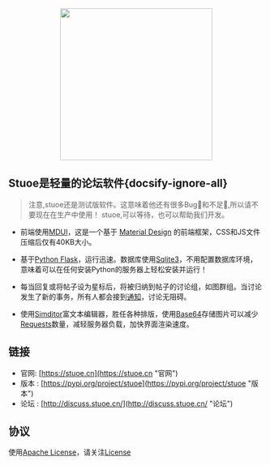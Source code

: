 <div style="text-align:center;">
<img src="https://cdn.jsdelivr.net/gh/snbck/stuoe.github.io@master/static/Stuoe.png" style="width:300px;height:300px;"/>
</div>


## Stuoe是轻量的论坛软件{docsify-ignore-all}


> 注意,stuoe还是测试版软件。这意味着他还有很多Bug🤢和不足👀,所以请不要现在在生产中使用！
> stuoe,可以等待，也可以帮助我们开发。

* 前端使用[MDUI](https://mdui.org/ "MDUI [官方网站]")，这是一个基于 [Material Design](https://material.io/design/ "Material Design [官方网站]") 的前端框架，CSS和JS文件压缩后仅有40KB大小。

* 基于[Python Flask](https://github.com/pallets/flask "Flask [GiuHub]")，运行迅速。数据库使用[Sqlite3](https://www.sqlite.org/index.html "Sqlite [官方网站]")，不用配置数据库环境，意味着可以在任何安装Python的服务器上轻松安装并运行！

* 每当回复或将帖子设为星标后，将被归纳到帖子的讨论组，如图群组。当讨论发生了新的事务，所有人都会接到[通知](https://baike.baidu.com/item/%E9%80%9A%E7%9F%A5/5957034 "通知 [百度百科]")，讨论无阻碍。

* 使用[Simditor](https://simditor.tower.im/ "Simditor [官方网站]")富文本编辑器，胜任各种排版，使用[Base64](https://www.base64decode.org/ "Base64 在线解码")存储图片可以减少[Requests](https://github.com/request/request "Requests [GitHub]")数量，减轻服务器负载，加快界面渲染速度。



## 链接

* 官网:  [https://stuoe.cn](https://stuoe.cn "官网")
* 版本 : [https://pypi.org/project/stuoe](https://pypi.org/project/stuoe "版本")
* 论坛 : [http://discuss.stuoe.cn/](http://discuss.stuoe.cn/ "论坛")

## 协议
使用[Apache License](http://www.apache.org/licenses/ "Apache License")，请关注[License](https://github.com/stuoe/stuoe/blob/master/LICENSE "License")

